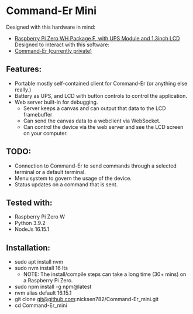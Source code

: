 # Command-Er Mini

Designed with this hardware in mind: 
* [Raspberry Pi Zero WH Package F, with UPS Module and 1.3inch LCD](https://www.waveshare.com/raspberry-pi-zero-wh-package-f.htm) 
Designed to interact with this software:
* [Command-Er (currently private)](https://github.com/nicksen782/Command-Er) 

## Features:
- Portable mostly self-contained client for Command-Er (or anything else really.)
- Battery as UPS, and LCD with button controls to control the application.
- Web server built-in for debugging.
  - Server keeps a canvas and can output that data to the LCD framebuffer
  - Can send the canvas data to a webclient via WebSocket.
  - Can control the device via the web server and see the LCD screen on your computer.

## TODO:
- Connection to Command-Er to send commands through a selected terminal or a default terminal.
- Menu system to govern the usage of the device. 
- Status updates on a command that is sent. 

## Tested with:
- Raspberry Pi Zero W
- Python 3.9.2
- NodeJs 16.15.1

## Installation:
- sudo apt install nvm
- sudo nvm install 16 lts 
  -  NOTE: The install/compile steps can take a long time (30+ mins) on a Raspberry Pi Zero.
- sudo npm install -g npm@latest
- nvm alias default 16.15.1
- git clone git@github.com:nicksen782/Command-Er_mini.git
- cd Command-Er_mini
